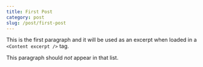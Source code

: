 ```yaml
---
title: First Post
category: post
slug: /post/first-post
---
```


This is the first paragraph and it will be used as an excerpt when loaded in a `<Content excerpt />` tag.

This paragraph should *not* appear in that list.
